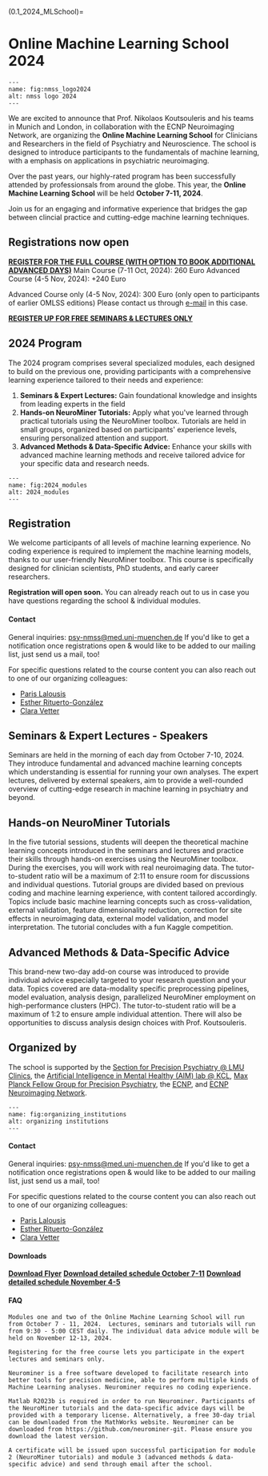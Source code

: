 (0.1_2024_MLSchool)=
# Online Machine Learning School 2024 

```{figure} Images/nmss_logo2024.png
---
name: fig:nmss_logo2024
alt: nmss logo 2024
---
```

We are excited to announce that Prof. Nikolaos Koutsouleris and his teams in Munich and London, in collaboration with the ECNP Neuroimaging Network, are organizing the **Online Machine Learning School** for Clinicians and Researchers in the field of Psychiatry and Neuroscience. The school is designed to introduce  participants to the fundamentals of machine learning, with a emphasis on applications in psychiatric neuroimaging. 

Over the past years, our highly-rated program has been successfully attended by professionsals from around the globe. This year, the **Online Machine Learning School** will be held **October 7-11, 2024**. 

Join us for an engaging and informative experience that bridges the gap between clincial practice and cutting-edge machine learning techniques. 

## Registrations now open 

[**REGISTER FOR THE FULL COURSE (WITH OPTION TO BOOK ADDITIONAL ADVANCED DAYS)**]()
Main Course (7-11 Oct, 2024): 260 Euro
Advanced Course (4-5 Nov, 2024): +240 Euro

Advanced Course only (4-5 Nov, 2024): 300 Euro (only open to participants of earlier OMLSS editions) Please contact us through [e-mail](psy-nmss@med.uni-muenchen.de) in this case. 

[**REGISTER UP FOR FREE SEMINARS & LECTURES ONLY**]()

## 2024 Program

The 2024 program comprises several specialized modules, each designed to build on the previous one, providing participants with a comprehensive learning experience tailored to their needs and experience: 

1. **Seminars & Expert Lectures:** Gain foundational knowledge and insights from leading experts in the field
2. **Hands-on NeuroMiner Tutorials:** Apply what you've learned through practical tutorials using the NeuroMiner toolbox. Tutorials are held in small groups, organized based on participants' experience levels, ensuring personalized attention and support. 
3. **Advanced Methods & Data-Specific Advice:** Enhance your skills with advanced machine learning methods and receive tailored advice for your specific data and research needs.

```{figure} Images/2024_modules.png
---
name: fig:2024_modules
alt: 2024_modules
---
```

## Registration  
We welcome participants of all levels of machine learning experience. No coding experience is required to implement the machine learning models, thanks to our user-friendly NeuroMiner toolbox. This course is specifically designed for clinician scientists, PhD students, and early career researchers.

**Registration will open soon.** 
You can already reach out to us in case you have questions regarding the school & individual modules. 

#### Contact
General inquiries: [psy-nmss@med.uni-muenchen.de](mailto:psy-nmss@med.uni-muenchen.de)
If you'd like to get a notification once registrations open & would like to be added to our mailing list, just send us a mail, too! 


For specific questions related to the course content you can also reach out to one of our organizing colleagues: 
- [Paris Lalousis](mailto:paris.lalousis@kcl.ac.uk)
- [Esther Rituerto-González](mailto:esther.rituertogonzales@med.uni-muenchen.de)
- [Clara Vetter](mailto:clara.vetter@med.uni-muenchen.de)


## Seminars & Expert Lectures - Speakers
Seminars are held in the morning of each day from October 7-10, 2024. They introduce fundamental and advanced machine learning concepts which understanding is essential for running your own analyses. The expert lectures, delivered by external speakers, aim to provide a well-rounded overview of cutting-edge research in machine learning in psychiatry and beyond. 

<!-- Speakers: ... (TO DO: ADD) -->

## Hands-on NeuroMiner Tutorials
In the five tutorial sessions, students will deepen the theoretical machine learning concepts introduced in the seminars and lectures and practice their skills through hands-on exercises using the NeuroMiner toolbox. During the exercises, you will work with real neuroimaging data. The tutor-to-student ratio will be a maximum of 2:11 to ensure room for discussions and individual questions. Tutorial groups are divided based on previous coding and machine learning experience, with content tailored accordingly. Topics include basic machine learning concepts such as cross-validation, external validation, feature dimensionality reduction, correction for site effects in neuroimaging data, external model validation, and model interpretation. The tutorial concludes with a fun Kaggle competition.

## Advanced Methods & Data-Specific Advice
This brand-new two-day add-on course was introduced to provide individual advice especially targeted to your research question and your data. Topics covered are data-modality specific preprocessing pipelines, model evaluation, analysis design, parallelized NeuroMiner employment on high-performance clusters (HPC). The tutor-to-student ratio will be a maximum of 1:2 to ensure ample individual attention. There will also be opportunities to discuss analysis design choices with Prof. Koutsouleris.


<!-- :::{admonition} Asia-Pacific Time 
:class: tip
If you are interested in our program but are unable to attend due to the time difference, there is also a parallel event offered by colleagues at Orygen, Melbourne, Australia. For more information and tickets, visit [Online Machine Learning School - Asia Pacific](0.1_MLSchool_AsiaPacific).
:::
 -->

<!-- ## Last year's program 

```{figure} Images/flyer_p1_2023.png
---
name: fig:flyer12023
alt: Flyer1
target: https://github.com/neurominer-git/NeuroMiner_1.1/blob/main/docs/Images/SummerSchoolFlyer_20230811.pdf
---
```

```{figure} Images/flyer_p2_2023.png
---
name: fig:flyer22023
alt: Flyer2
target: https://github.com/neurominer-git/NeuroMiner_1.1/blob/main/docs/Images/SummerSchoolFlyer_20230811.pdf
---
```

```{figure} Images/Program_OnlineMLSchool_20230811.png
---
name: fig:program
alt: program
target: https://github.com/neurominer-git/NeuroMiner_1.1/blob/main/docs/Images/Program_OnlineMLSchool_20230811.pdf
---
```

[**Download flyer**](https://github.com/neurominer-git/NeuroMiner_1.1/blob/main/docs/Images/SummerSchoolFlyer_20230811.pdf)

[**Download preliminary schedule**](https://github.com/neurominer-git/NeuroMiner_1.1/blob/main/docs/Images/Program_OnlineMLSchool_20230811.pdf)
 -->

## Organized by
The school is supported by the [Section for Precision Psychiatry @ LMU Clinics](https://www.lmu-klinikum.de/psychiatrie-und-psychotherapie/forschung-research/working-groups/precision-psychiatry/7ef67d79b4ad4804), the [Artificial Intelligence in Mental Healthy (AIM) lab @ KCL](https://www.kcl.ac.uk/research/artificial-intelligence-in-mental-health-aim), [Max Planck Fellow Group for Precision Psychiatry](https://www.psych.mpg.de/2571270/precision-psychiatry), the [ECNP](https://www.ecnp.eu), and [ECNP Neuroimaging Network](https://www.ecnp.eu/research-innovation/networks-thematic-working-groups/list-ecnp-networks/neuroimaging). 
<!-- , along with [University of Melbourne](https://www.unimelb.edu.au/), and [Orygen](https://www.orygen.org.au/). -->


```{figure} Images/organizing_institutions2024.png
---
name: fig:organizing_institutions
alt: organizing institutions
---
```

#### Contact
General inquiries: [psy-nmss@med.uni-muenchen.de](mailto:psy-nmss@med.uni-muenchen.de)
If you'd like to get a notification once registrations open & would like to be added to our mailing list, just send us a mail, too! 

For specific questions related to the course content you can also reach out to one of our organizing colleagues: 
- [Paris Lalousis](mailto:paris.lalousis@kcl.ac.uk)
- [Esther Rituerto-González](mailto:esther.rituertogonzales@med.uni-muenchen.de)
- [Clara Vetter](mailto:clara.vetter@med.uni-muenchen.de)

#### Downloads
[**Download Flyer**]()
[**Download detailed schedule October 7-11**](https://github.com/neurominer-git/NeuroMiner_1.2/blob/main/docs/Images/MLSS_Schedule_2024_VersionJul05.pdf)
[**Download detailed schedule November 4-5**](https://github.com/neurominer-git/NeuroMiner_1.2/blob/main/docs/Images/Advanced_Days_Schedule_VersionJul05)

#### FAQ

```{dropdown} When and how long is the online school?
Modules one and two of the Online Machine Learning School will run from October 7 - 11, 2024.  Lectures, seminars and tutorials will run from 9:30 - 5:00 CEST daily. The individual data advice module will be held on November 12-13, 2024.
```

```{dropdown} What is included in the free course?
Registering for the free course lets you participate in the expert lectures and seminars only. 
```

<!-- ```{dropdown} Are there any differences between the European and Asia-Pacific schools?
The European and Asia-Pacific schools each have their own panel of expert guest speakers from the Machine Learning field. However, regardless of if you are attending the European or Asia-Pacific school, you will have access to ALL lectures and seminars, as these sessions will be recorded and shared.
``` -->


```{dropdown} What is NeuroMiner?
Neurominer is a free software developed to facilitate research into better tools for precision medicine, able to perform multiple kinds of Machine Learning analyses. Neurominer requires no coding experience.
```

```{dropdown} How do I download NeuroMiner?
Matlab R2023b is required in order to run Neurominer. Participants of the NeuroMiner tutorials and the data-specific advice days will be provided with a temporary license. Alternatively, a free 30-day trial can be downloaded from the MathWorks website. Neurominer can be downloaded from https://github.com/neurominer-git. Please ensure you download the latest version.
```

```{dropdown} Will I get a certificate of completion?
A certificate will be issued upon successful participation for module 2 (NeuroMiner tutorials) and module 3 (advanced methods & data-specific advice) and send through email after the school. 
```